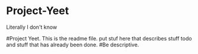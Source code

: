 # Project-Yeet
Literally I don't know

#Project Yeet. This is the readme file. put stuf here that describes stuff todo and stuff that has already been done.
#Be descriptive.
